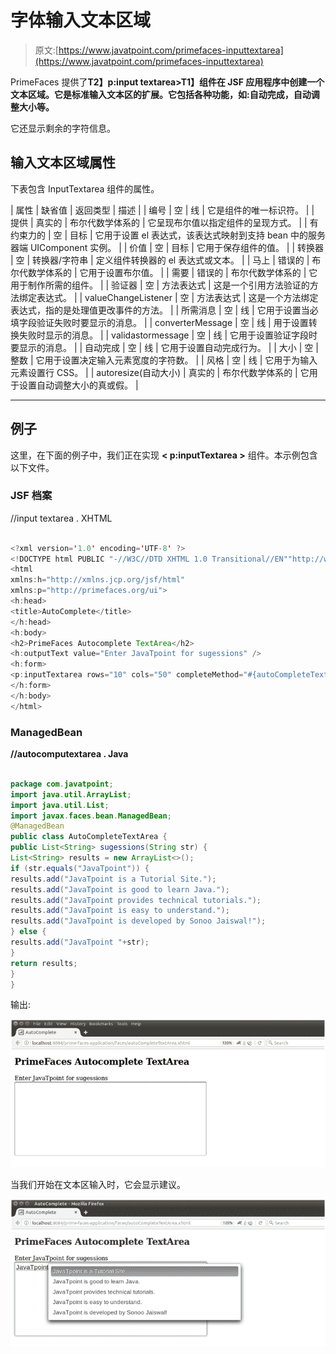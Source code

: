 # 字体输入文本区域

> 原文:[https://www.javatpoint.com/primefaces-inputtextarea](https://www.javatpoint.com/primefaces-inputtextarea)

PrimeFaces 提供了**T2】p:input textarea>T1】组件在 JSF 应用程序中创建一个文本区域。它是标准输入文本区的扩展。它包括各种功能，如:自动完成，自动调整大小等。**

它还显示剩余的字符信息。

## 输入文本区域属性

下表包含 InputTextarea 组件的属性。

| 属性 | 缺省值 | 返回类型 | 描述 |
| 编号 | 空 | 线 | 它是组件的唯一标识符。 |
| 提供 | 真实的 | 布尔代数学体系的 | 它呈现布尔值以指定组件的呈现方式。 |
| 有约束力的 | 空 | 目标 | 它用于设置 el 表达式，该表达式映射到支持 bean 中的服务器端 UIComponent 实例。 |
| 价值 | 空 | 目标 | 它用于保存组件的值。 |
| 转换器 | 空 | 转换器/字符串 | 定义组件转换器的 el 表达式或文本。 |
| 马上 | 错误的 | 布尔代数学体系的 | 它用于设置布尔值。 |
| 需要 | 错误的 | 布尔代数学体系的 | 它用于制作所需的组件。 |
| 验证器 | 空 | 方法表达式 | 这是一个引用方法验证的方法绑定表达式。 |
| valueChangeListener | 空 | 方法表达式 | 这是一个方法绑定表达式，指的是处理值更改事件的方法。 |
| 所需消息 | 空 | 线 | 它用于设置当必填字段验证失败时要显示的消息。 |
| converterMessage | 空 | 线 | 用于设置转换失败时显示的消息。 |
| validastormessage | 空 | 线 | 它用于设置验证字段时要显示的消息。 |
| 自动完成 | 空 | 线 | 它用于设置自动完成行为。 |
| 大小 | 空 | 整数 | 它用于设置决定输入元素宽度的字符数。 |
| 风格 | 空 | 线 | 它用于为输入元素设置行 CSS。 |
| autoresize(自动大小) | 真实的 | 布尔代数学体系的 | 它用于设置自动调整大小的真或假。 |

* * *

## 例子

这里，在下面的例子中，我们正在实现 **< p:inputTextarea >** 组件。本示例包含以下文件。

### JSF 档案

//input textarea . XHTML

```java

<?xml version='1.0' encoding='UTF-8' ?>
<!DOCTYPE html PUBLIC "-//W3C//DTD XHTML 1.0 Transitional//EN""http://www.w3.org/TR/xhtml1/DTD/xhtml1-transitional.dtd">
<html 
xmlns:h="http://xmlns.jcp.org/jsf/html"
xmlns:p="http://primefaces.org/ui">
<h:head>
<title>AutoComplete</title>
</h:head>
<h:body>
<h2>PrimeFaces Autocomplete TextArea</h2>
<h:outputText value="Enter JavaTpoint for sugessions" />
<h:form>
<p:inputTextarea rows="10" cols="50" completeMethod="#{autoCompleteTextArea.sugessions}" queryDelay="100" minQueryLength="1" />
</h:form>
</h:body>
</html>

```

### ManagedBean

**//autocomputextarea . Java**

```java

package com.javatpoint;
import java.util.ArrayList;
import java.util.List;
import javax.faces.bean.ManagedBean;
@ManagedBean
public class AutoCompleteTextArea {
public List<String> sugessions(String str) {
List<String> results = new ArrayList<>();
if (str.equals("JavaTpoint")) {
results.add("JavaTpoint is a Tutorial Site.");
results.add("JavaTpoint is good to learn Java.");
results.add("JavaTpoint provides technical tutorials.");
results.add("JavaTpoint is easy to understand.");
results.add("JavaTpoint is developed by Sonoo Jaiswal!");
} else {
results.add("JavaTpoint "+str);
}
return results;
}
}

```

输出:

![Primefaces Inputtextarea 1](img/782f19be7a775239648cd8955e4fa34e.png)

当我们开始在文本区输入时，它会显示建议。

![Primefaces Inputtextarea 2](img/76584a66c96545fa66ef78d6be9612ca.png)